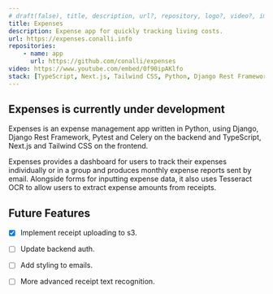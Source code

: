 ```yaml
---
# draft(false), title, description, url?, repository, logo?, video?, image: src, alt?, stack,
title: Expenses
description: Expense app for quickly tracking living costs.
url: https://expenses.conalli.info
repositories:
    - name: app
      url: https://github.com/conalli/expenses
video: https://www.youtube.com/embed/0f90ipAKlfo
stack: [TypeScript, Next.js, Tailwind CSS, Python, Django Rest Framework, Pytest, Celery, Redis, PostgreSQL, NGINX, Docker, Tesseract OCR, SendGrid]
---
```


## Expenses is currently under development

Expenses is an expense management app written in Python, using Django, Django Rest Framework, Pytest and Celery on the backend and TypeScript, Next.js and Tailwind CSS on the frontend.

Expenses provides a dashboard for users to track their expenses individually or in a group and produces monthly expense reports sent by email. Alongside forms for inputting expense data, it also uses Tesseract OCR to allow users to extract expense amounts from receipts.

## Future Features

- [x] Implement receipt uploading to s3.

- [ ] Update backend auth.

- [ ] Add styling to emails.

- [ ] More advanced receipt text recognition.
